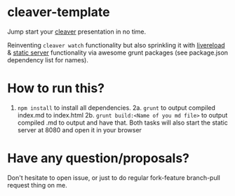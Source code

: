 cleaver-template
================

Jump start your [cleaver](https://github.com/jdan/cleaver) presentation in no time.

Reinventing `cleaver watch` functionality but also sprinkling it with [livereload](http://livereload.com/) & [static server](https://npmjs.org/package/connect) functionality via awesome grunt packages (see package.json dependency list for names).


How to run this?
================

1. `npm install` to install all dependencies.
2a. `grunt` to output compiled index.md to index.html
2b. `grunt build:<Name of you md file>` to output compiled <name>.md to output and have that.
Both tasks will also start the static server at 8080 and open it in your browser

Have any question/proposals?
============================

Don't hesitate to open issue, or just to do regular fork-feature branch-pull request thing on me.